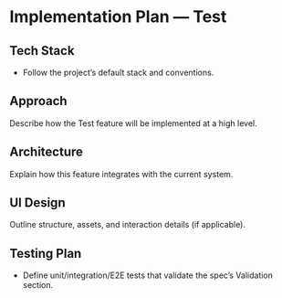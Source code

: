 # Implementation Plan — Test

## Tech Stack
- Follow the project’s default stack and conventions.

## Approach
Describe how the Test feature will be implemented at a high level.

## Architecture
Explain how this feature integrates with the current system.

## UI Design
Outline structure, assets, and interaction details (if applicable).

## Testing Plan
- Define unit/integration/E2E tests that validate the spec’s Validation section.